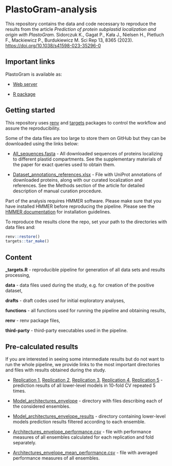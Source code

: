 # PlastoGram-analysis

This repository contains the data and code necessary to reproduce the results from the article *Prediction of protein subplastid localization and origin with PlastoGram*. Sidorczuk K., Gagat P., Kała J., Nielsen H., Pietluch F., Mackiewicz P., Burdukiewicz M. Sci Rep 13, 8365 (2023). https://doi.org/10.1038/s41598-023-35296-0


## Important links

PlastoGram is available as:

- [Web server](http://biogenies.info/PlastoGram/)

- [R package](https://github.com/BioGenies/PlastoGram)

## Getting started

This repository uses [renv](https://CRAN.R-project.org/package=renv) and [targets](https://CRAN.R-project.org/package=targets) packages to control the workflow and assure the reproducibility. 

Some of the data files are too large to store them on GitHub but they can be downloaded using the links below:

- [All_sequences.fasta](https://www.dropbox.com/s/y9bo9xl9dgqapb0/All_sequences.fasta?dl=0) - All downloaded sequences of proteins localizing to different plastid compartments. See the supplementary materials of the paper for exact queries used to obtain them.

- [Dataset_annotations_references.xlsx](https://www.dropbox.com/s/wuewgtk6c0mnwrd/Dataset_annotations_references.xlsx?dl=0) - File with UniProt annotations of downloaded proteins, along with our curated localization and references. See the Methods section of the article for detailed description of manual curation procedure.

Part of the analysis requires HMMER software. Please make sure that you have installed HMMER before reproducing the pipeline. Please see the [HMMER documentation](http://hmmer.org/documentation.html) for installation guidelines.

To reproduce the results clone the repo, set your path to the directories with data files and:

``` r
renv::restore()
targets::tar_make()
```


## Content

**\_targets.R** - reproducible pipeline for generation of all data sets and results processing, 

**data** - data files used during the study, e.g. for creation of the positive dataset,

**drafts** - draft codes used for initial exploratory analyses,

**functions** - all functions used for running the pipeline and obtaining results,

**renv** - renv package files,

**third-party** - third-party executables used in the pipeline.

## Pre-calculated results

If you are interested in seeing some intermediate results but do not want to run the whole pipeline, we provide links to the most important directories and files with results obtained during the study.

- [Replication 1](https://www.dropbox.com/s/799p0hehrzn8ys1/All_models_predictions_envelope_rep1.csv?dl=0), [Replication 2](https://www.dropbox.com/s/p2vm6wfp714j06t/All_models_predictions_envelope_rep2.csv?dl=0), [Replication 3](https://www.dropbox.com/s/s6f2w96a4ll1kc1/All_models_predictions_envelope_rep3.csv?dl=0), [Replication 4](https://www.dropbox.com/s/n91w3yzputp8awe/All_models_predictions_envelope_rep4.csv?dl=0), [Replication 5](https://www.dropbox.com/s/x8j135uvk38wja4/All_models_predictions_envelope_rep5.csv?dl=0) - prediction results of all lower-level models in 10-fold CV repeated 5 times.

- [Model_architectures_envelope](https://www.dropbox.com/sh/kjklnuq7tx995ll/AABvZBzURqgN4T8GFOAkE0Gpa?dl=0) - directory with files describing each of the considered ensembles.

- [Model_architectures_envelope_results](https://www.dropbox.com/sh/ocxb587buov1y07/AAB99qhDz2fTtcqttFYdiigra?dl=0) - directory containing lower-level models prediction results filtered according to each ensemble.

- [Architectures_envelope_performance.csv](https://www.dropbox.com/s/92n6q3ahundfmtm/Architectures_envelope_performance.csv?dl=0) - file with performance measures of all ensembles calculated for each replication and fold separately. 

- [Architectures_envelope_mean_performance.csv](https://www.dropbox.com/s/3iv1acs18ofe7lf/Architectures_envelope_mean_performance.csv?dl=0) - file with averaged performance measures of all ensembles.



